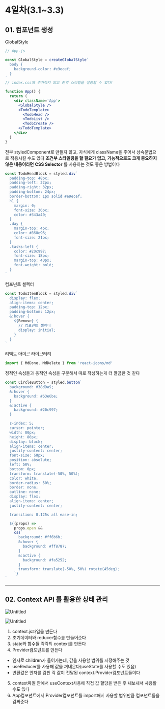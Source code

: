 # 4일차(3.1~3.3)

## 01. 컴포넌트 생성

GlobalStyle

```jsx
// App.js

const GlobalStyle = createGlobalStyle`
  body {
    background-color: #e9ecef;
  }
`
// index.css에 추가하지 않고 전역 스타일을 설정할 수 있다!

function App() {
  return (
    <div className='App'>
      <GlobalStyle />
      <TodoTemplate>
        <TodoHead />
        <TodoList />
        <TodoCreate />
      </TodoTemplate>
    </div>
  )
}
```

전부 styledComponent로 만들지 않고, 자식에게 className을 주어서 상속문법으로 적용시킬 수도 있다
**조건부 스타일링을 할 필요가 없고, 기능적으로도 크게 중요하지 않은 내용이라면** **CSS Selector** 를 사용하는 것도 좋은 방법이다

```jsx
const TodoHeadBlock = styled.div`
  padding-top: 48px;
  padding-left: 32px;
  padding-right: 32px;
  padding-bottom: 24px;
  border-bottom: 1px solid #e9ecef;
  h1 {
    margin: 0;
    font-size: 36px;
    color: #343a40;
  }
  .day {
    margin-top: 4px;
    color: #868e96;
    font-size: 21px;
  }
  .tasks-left {
    color: #20c997;
    font-size: 18px;
    margin-top: 40px;
    font-weight: bold;
  }
`
```

컴포넌트 셀렉터

```jsx
const TodoItemBlock = styled.div`
  display: flex;
  align-items: center;
  padding-top: 12px;
  padding-bottom: 12px;
  &:hover {
    ${Remove} {
      // 컴포넌트 셀렉터
      display: initial;
    }
  }
`
```

리액트 아이콘 라이브러리

```jsx
import { MdDone, MdDelete } from 'react-icons/md'
```

정적인 속성들과 동적인 속성을 구분해서 따로 작성하는게 더 깔끔한 것 같다

```jsx
const CircleButton = styled.button`
  background: #38d9a9;
  &:hover {
    background: #63e6be;
  }
  &:active {
    background: #20c997;
  }

  z-index: 5;
  cursor: pointer;
  width: 80px;
  height: 80px;
  display: block;
  align-items: center;
  justify-content: center;
  font-size: 60px;
  position: absolute;
  left: 50%;
  bottom: 0px;
  transform: translate(-50%, 50%);
  color: white;
  border-radius: 50%;
  border: none;
  outline: none;
  display: flex;
  align-items: center;
  justify-content: center;

  transition: 0.125s all ease-in;

  ${(props) =>
    props.open &&
    css`
      background: #ff6b6b;
      &:hover {
        background: #ff8787;
      }
      &:active {
        background: #fa5252;
      }
      transform: translate(-50%, 50%) rotate(45deg);
    `}
`
```

---

## **02. Context API 를 활용한 상태 관리**

![Untitled](<4%E1%84%8B%E1%85%B5%E1%86%AF%E1%84%8E%E1%85%A1(3%201~3%203)%203779d0a78478485bacff5a0dce205251/Untitled.png>)

![Untitled](<4%E1%84%8B%E1%85%B5%E1%86%AF%E1%84%8E%E1%85%A1(3%201~3%203)%203779d0a78478485bacff5a0dce205251/Untitled%201.png>)

1. context.js파일을 만든다
2. 초기데이터와 reducer함수를 만들어준다
3. state와 함수들 각각의 context를 만든다
4. Provider컴포넌트를 만든다

- 인자로 children가 들어가는데, 값을 사용할 범위를 지정해주는 것
- useReducer를 사용해 값을 꺼내온다(useState를 사용할 수도 있음)
- 반환값은 인자를 감싼 각 값이 전달된 context.Provider컴포넌트들이다

5. context파일 안에서 useContext사용해 직접 값 할당을 받은 후 내보내서 사용할 수도 있다
6. App컴포넌트에서 Provider컴포넌트를 import해서 사용할 범위만큼 컴포넌트들을 감싸준다
